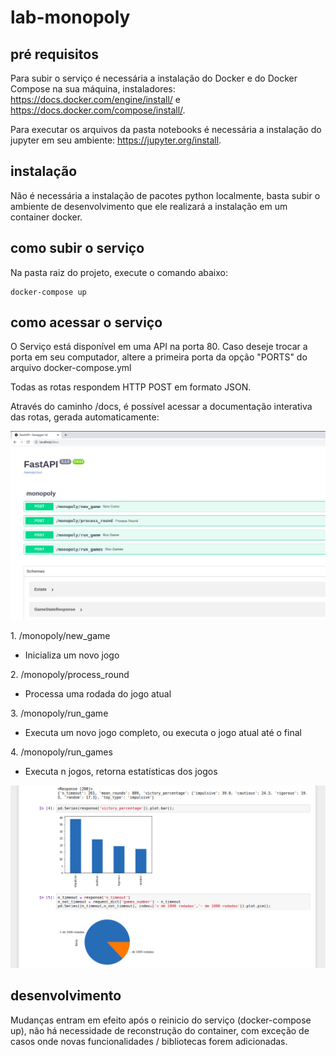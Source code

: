 # lab-monopoly

## pré requisitos
Para subir o serviço é necessária a instalação do Docker e do Docker Compose na sua máquina, instaladores: https://docs.docker.com/engine/install/ e https://docs.docker.com/compose/install/.

Para executar os arquivos da pasta notebooks é necessária a instalação do jupyter em seu ambiente: https://jupyter.org/install.

## instalação
Não é necessária a instalação de pacotes python localmente, basta subir o ambiente de desenvolvimento que ele realizará a instalação em um container docker.

## como subir o serviço
Na pasta raiz do projeto, execute o comando abaixo:

```console
docker-compose up
```

## como acessar o serviço
O Serviço está disponível em uma API na porta 80. Caso deseje trocar a porta em seu computador, altere a primeira porta da opção "PORTS" do arquivo docker-compose.yml

Todas as rotas respondem HTTP POST em formato JSON.

Através do caminho /docs, é possível acessar a documentação interativa das rotas, gerada automaticamente:

![documentação swagger da aplicação](https://raw.githubusercontent.com/chris-redfield/lab-monopoly/main/images/docs.png)

​1. /monopoly​/new_game

* Inicializa um novo jogo

​2. /monopoly​/process_round

* Processa uma rodada do jogo atual

​3. /monopoly​/run_game

* Executa um novo jogo completo, ou executa o jogo atual até o final

​4. /monopoly​/run_games

* Executa n jogos, retorna estatísticas dos jogos

![demo da rota run_games](https://raw.githubusercontent.com/chris-redfield/lab-monopoly/main/images/stats.png)


## desenvolvimento
Mudanças entram em efeito após o reinicio do serviço (docker-compose up), não há necessidade de reconstrução do container, com exceção de casos onde novas funcionalidades / bibliotecas forem adicionadas.
